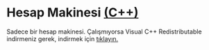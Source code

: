 # Hesap Makinesi [(C++)](https://www.google.com/search?q=C%2B%2B)
Sadece bir hesap makinesi. Çalışmıyorsa Visual C++ Redistributable indirmeniz gerek, indirmek için [tıklayın.](https://xalieren.github.io/files/exe/VC_redist.x64.exe)
